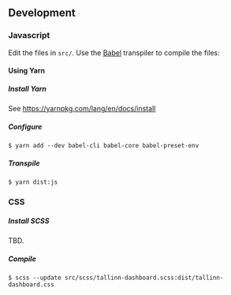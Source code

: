 ## Development

### Javascript

Edit the files in `src/`. Use the [Babel](https://babeljs.io/) transpiler to
compile the files:

#### Using Yarn

##### Install Yarn

See https://yarnpkg.com/lang/en/docs/install

##### Configure

```
$ yarn add --dev babel-cli babel-core babel-preset-env
```

##### Transpile

```
$ yarn dist:js
```

### CSS

##### Install SCSS

TBD.

##### Compile

```
$ scss --update src/scss/tallinn-dashboard.scss:dist/tallinn-dashboard.css
```
